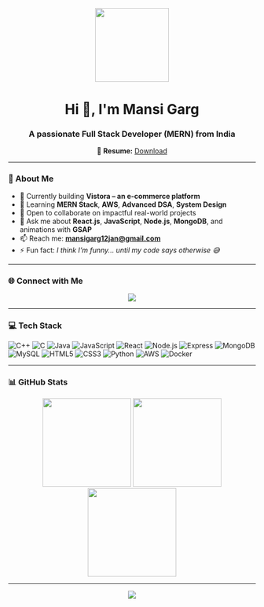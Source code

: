 <div align="center">
  <img height="150" src="https://media.giphy.com/media/M9gbBd9nbDrOTu1Mqx/giphy.gif" />
</div>

<h1 align="center">Hi 👋, I'm Mansi Garg</h1>
<h3 align="center">A passionate Full Stack Developer (MERN) from India</h3>

<p align="center">
<!--   🔗 <b>Portfolio:</b> <a href="https://1201mansigarg.github.io/Portfolio">Click here</a> &nbsp;|&nbsp; -->
  📄 <b>Resume:</b> <a href="https://github.com/1201mansigarg/Resume">Download</a>
</p>

---

### 💫 About Me

- 🔭 Currently building **Vistora – an e-commerce platform**
- 🌱 Learning **MERN Stack**, **AWS**, **Advanced DSA**, **System Design**
- 🤝 Open to collaborate on impactful real-world projects
- 💬 Ask me about **React.js**, **JavaScript**, **Node.js**, **MongoDB**, and animations with **GSAP**
- 📫 Reach me: **mansigarg12jan@gmail.com**
- ⚡ Fun fact: *I think I’m funny... until my code says otherwise 😅*

---

### 🌐 Connect with Me

<p align="center">
  <a href="https://www.linkedin.com/in/mansi-garg-375838265/" target="_blank">
    <img src="https://img.shields.io/badge/LinkedIn-%230077B5.svg?style=for-the-badge&logo=linkedin&logoColor=white" />
  </a>
</p>

---

### 💻 Tech Stack

![C++](https://img.shields.io/badge/C++-00599C?style=for-the-badge&logo=c%2B%2B&logoColor=white)
![C](https://img.shields.io/badge/C-00599C?style=for-the-badge&logo=c&logoColor=white)
![Java](https://img.shields.io/badge/Java-ED8B00?style=for-the-badge&logo=openjdk&logoColor=white)
![JavaScript](https://img.shields.io/badge/JavaScript-F7DF1E?style=for-the-badge&logo=javascript&logoColor=black)
![React](https://img.shields.io/badge/React-20232A?style=for-the-badge&logo=react&logoColor=61DAFB)
![Node.js](https://img.shields.io/badge/Node.js-339933?style=for-the-badge&logo=nodedotjs&logoColor=white)
![Express](https://img.shields.io/badge/Express-000000?style=for-the-badge&logo=express&logoColor=white)
![MongoDB](https://img.shields.io/badge/MongoDB-4EA94B?style=for-the-badge&logo=mongodb&logoColor=white)
![MySQL](https://img.shields.io/badge/MySQL-00758F?style=for-the-badge&logo=mysql&logoColor=white)
![HTML5](https://img.shields.io/badge/HTML5-E34F26?style=for-the-badge&logo=html5&logoColor=white)
![CSS3](https://img.shields.io/badge/CSS3-1572B6?style=for-the-badge&logo=css3&logoColor=white)
![Python](https://img.shields.io/badge/Python-3776AB?style=for-the-badge&logo=python&logoColor=white)
![AWS](https://img.shields.io/badge/AWS-232F3E?style=for-the-badge&logo=amazonaws&logoColor=white)
![Docker](https://img.shields.io/badge/Docker-2496ED?style=for-the-badge&logo=docker&logoColor=white)

---

### 📊 GitHub Stats

<p align="center">
  <img src="https://github-readme-stats.vercel.app/api?username=1201mansigarg&theme=dark&hide_border=false&include_all_commits=true&count_private=true" height="180" />
  <img src="https://github-readme-streak-stats.herokuapp.com/?user=1201mansigarg&theme=dark&hide_border=false" height="180" />
  <img src="https://github-readme-stats.vercel.app/api/top-langs/?username=1201mansigarg&theme=dark&hide_border=false&layout=compact" height="180" />
</p>

---

<p align="center">
  <img src="https://visitor-badge.laobi.icu/badge?page_id=1201mansigarg.1201mansigarg" />
</p>

<!-- README crafted with 💙 by Mansi Garg -->

